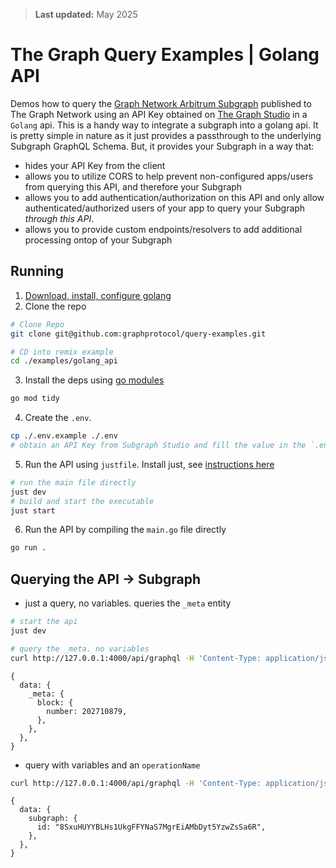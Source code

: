 > **Last updated:** May 2025

# The Graph Query Examples | Golang API

Demos how to query the [Graph Network Arbitrum Subgraph](https://thegraph.com/explorer/subgraphs/DZz4kDTdmzWLWsV373w2bSmoar3umKKH9y82SUKr5qmp?view=Playground&chain=arbitrum-one) published to The Graph Network using an API Key obtained on [The Graph Studio](https://thegraph.com/studio) in a `Golang` api.
This is a handy way to integrate a subgraph into a golang api. It is pretty simple in nature as it just provides a passthrough to the underlying Subgraph GraphQL Schema.
But, it provides your Subgraph in a way that:

- hides your API Key from the client
- allows you to utilize CORS to help prevent non-configured apps/users from querying this API, and therefore your Subgraph
- allows you to add authentication/authorization on this API and only allow authenticated/authorized users of your app to query your Subgraph _through this API_.
- allows you to provide custom endpoints/resolvers to add additional processing ontop of your Subgraph

## Running

1. [Download, install, configure golang](https://go.dev/doc/install)
2. Clone the repo

```bash
# Clone Repo
git clone git@github.com:graphprotocol/query-examples.git

# CD into remix example
cd ./examples/golang_api
```

3. Install the deps using [go modules](https://go.dev/blog/using-go-modules)

```bash
go mod tidy
```

4. Create the `.env`.

```bash
cp ./.env.example ./.env
# obtain an API Key from Subgraph Studio and fill the value in the `.env`
```

5. Run the API using `justfile`. Install just, see [instructions here](https://just.systems/man/en/chapter_4.html)

```bash
# run the main file directly
just dev
# build and start the executable
just start
```

6. Run the API by compiling the `main.go` file directly

```bash
go run .
```

## Querying the API -> Subgraph

- just a query, no variables. queries the `_meta` entity

```bash
# start the api
just dev

# query the _meta. no variables
curl http://127.0.0.1:4000/api/graphql -H 'Content-Type: application/json' -d '{"query": "{_meta { block { number }}}"}' -X POST
```

```json5
{
  data: {
    _meta: {
      block: {
        number: 202710879,
      },
    },
  },
}
```

- query with variables and an `operationName`

```bash
curl http://127.0.0.1:4000/api/graphql -H 'Content-Type: application/json' -d '{"query": "query Subgraph($id: ID!) { subgraph(id: $id) { id } }", "variables": {"id": "8SxuHUYYBLHs1UkgFFYNaS7MgrEiAMbDyt5YzwZsSa6R"}, "operationName": "Subgraph"}' -X POST
```

```json5
{
  data: {
    subgraph: {
      id: "8SxuHUYYBLHs1UkgFFYNaS7MgrEiAMbDyt5YzwZsSa6R",
    },
  },
}
```
